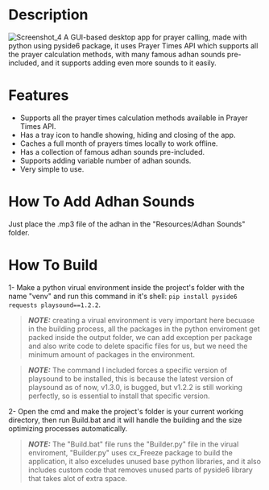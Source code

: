 # Description
![Screenshot_4](https://user-images.githubusercontent.com/16827679/219981995-b676bb95-2d4b-4a25-9999-f09f3dc2dbf1.png)
A GUI-based desktop app for prayer calling, made with python using pyside6 package, it uses Prayer Times API which supports all the prayer calculation methods, with many famous adhan sounds pre-included, and it supports adding even more sounds to it easily.

# Features
- Supports all the prayer times calculation methods available in Prayer Times API.
- Has a tray icon to handle showing, hiding and closing of the app.
- Caches a full month of prayers times locally to work offline.
- Has a collection of famous adhan sounds pre-included.
- Supports adding variable number of adhan sounds.
- Very simple to use.


# How To Add Adhan Sounds
Just place the .mp3 file of the adhan in the "Resources/Adhan Sounds" folder.

# How To Build
1- Make a python virual environment inside the project's folder with the name "venv" and run this command in it's shell: ```pip install pyside6 requests playsound==1.2.2```.

> **_NOTE:_** creating a virual environment is very important here becuase in the building process, all the packages in the python enviroment get packed inside the output folder, we can add exception per package and also write code to delete spacific files for us, but we need the minimum amount of packages in the environment.

> **_NOTE:_** The command I included forces a specific version of playsound to be installed, this is because the latest version of playsound as of now, v1.3.0, is bugged, but v1.2.2 is still working perfectly, so is essential to install that specific version.

2- Open the cmd and make the project's folder is your current working directory, then run Build.bat and it will handle the building and the size optimizing processes automatically.

> **_NOTE:_** The "Build.bat" file runs the "Builder.py" file in the virual enviroment, "Builder.py" uses cx_Freeze package to build the application, it also exceludes unused base python libraries, and it also includes custom code that removes unused parts of pyside6 library that takes alot of extra space.
